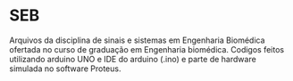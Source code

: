 # SEB 


Arquivos da disciplina de sinais e sistemas em Engenharia Biomédica ofertada no curso de graduação em Engenharia biomédica.
Codigos feitos utilizando arduino UNO e IDE do arduino (.ino) e parte de hardware simulada no software Proteus.
